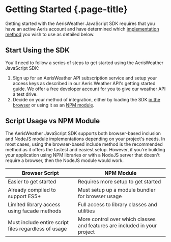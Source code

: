 # Getting Started {.page-title}
Getting started with the AerisWeather JavaScript SDK requires that you have an active Aeris account and have determined which [implementation method](#script-usage-vs-npm-module) you wish to use as detailed below.

## Start Using the SDK
You'll need to follow a series of steps to get started using the AerisWeather JavaScript SDK:

1. Sign up for an AerisWeather API subscription service and setup your access keys as described in our Aeris Weather API's getting started guide. We offer a free developer account for you to give our weather API a test drive.
2. Decide on your method of integration, either by loading the SDK [in the browser](./script-usage) or using it as an [NPM module](./module-usage).

## Script Usage vs NPM Module
The AerisWeather JavaScript SDK supports both browser-based inclusion and NodeJS module implementations depending on your project's needs. In most cases, using the browser-based include method is the recommended method as it offers the fastest and easiest setup. However, if you're building your application using NPM libraries or with a NodeJS server that doesn't require a browser, then the NodeJS module would work.

| Browser Script | NPM Module |
|---|---|
| Easier to get started | Requires more setup to get started |
| Already compiled to support ES5+ | Must setup up a module bundler for browser usage |
| Limited library access using facade methods | Full access to library classes and utilities |
| Must include entire script files regardless of usage | More control over which classes and features are included in your project |